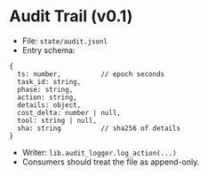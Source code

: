 # Audit Trail (v0.1)

- File: `state/audit.jsonl`
- Entry schema:

```
{
  ts: number,          // epoch seconds
  task_id: string,
  phase: string,
  action: string,
  details: object,
  cost_delta: number | null,
  tool: string | null,
  sha: string          // sha256 of details
}
```

- Writer: `lib.audit_logger.log_action(...)`
- Consumers should treat the file as append-only.

